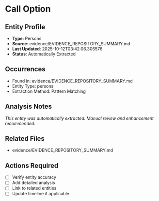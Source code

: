 # Call Option

## Entity Profile
- **Type**: Persons
- **Source**: evidence/EVIDENCE_REPOSITORY_SUMMARY.md
- **Last Updated**: 2025-10-12T03:42:06.306576
- **Status**: Automatically Extracted

## Occurrences
- Found in: evidence/EVIDENCE_REPOSITORY_SUMMARY.md
- Entity Type: persons
- Extraction Method: Pattern Matching

## Analysis Notes
*This entity was automatically extracted. Manual review and enhancement recommended.*

## Related Files
- evidence/EVIDENCE_REPOSITORY_SUMMARY.md

## Actions Required
- [ ] Verify entity accuracy
- [ ] Add detailed analysis
- [ ] Link to related entities
- [ ] Update timeline if applicable
